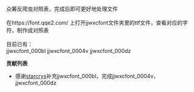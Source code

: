 众筹反爬虫对照表，完成后即可更好地处理文件<br/><br/>
在https://font.qqe2.com/ 上打开jjwxcfont文件夹里的ttf文件，查看对应的字符，制作成对照表<br/><br/>
目前已有：<br/>
jjwxcfont_000bl
jjwxcfont_0004v
jjwxcfont_000dz
<p><b>贡献列表</b></p><ul>
<li>感谢<a href='https://github.com/starcrys'>starcrys</a>补充jjwxcfont_000bl，完成jjwxcfont_0004v，jjwxcfont_000dz</li>
  </ul>
